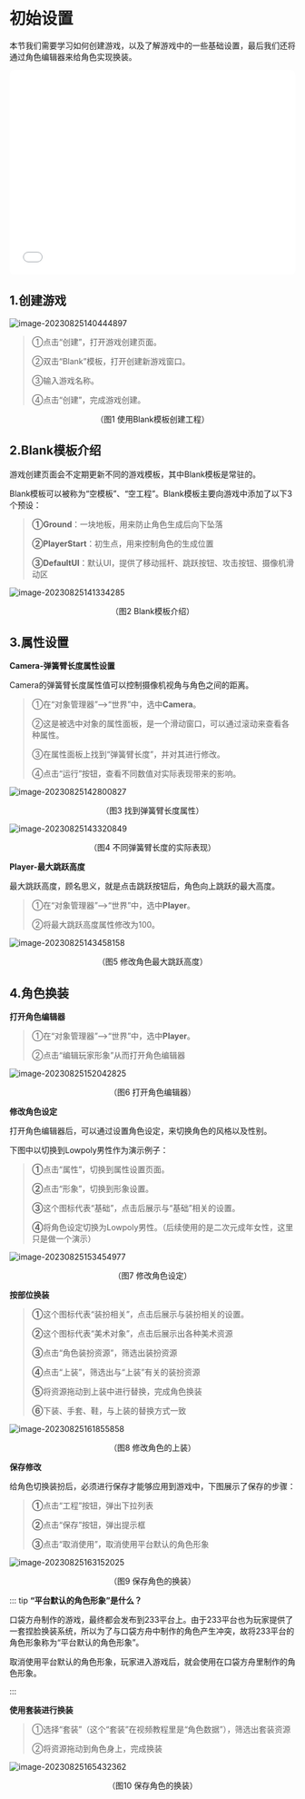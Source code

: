 # 初始设置

本节我们需要学习如何创建游戏，以及了解游戏中的一些基础设置，最后我们还将通过角色编辑器来给角色实现换装。

<iframe sandbox="allow-scripts allow-downloads allow-same-origin allow-popups allow-presentation allow-forms" frameborder="0" draggable="false" allowfullscreen="" allow="encrypted-media;" referrerpolicy="" aha-samesite="" class="iframe-loaded" src="//player.bilibili.com/player.html?aid=235259031&bvid=BV1xe41197eh&cid=1316703293&p=1&autoplay=0" style="border-radius: 7px; width: 100%; height: 360px;"></iframe>

## 1.创建游戏

![image-20230825140444897](https://arkimg.ark.online/image-20230825140444897.webp)

> ①点击“创建”，打开游戏创建页面。
>
> ②双击“Blank”模板，打开创建新游戏窗口。
>
> ③输入游戏名称。
>
> ④点击“创建”，完成游戏创建。


<center>（图1 使用Blank模板创建工程）</center>

## 2.Blank模板介绍

游戏创建页面会不定期更新不同的游戏模板，其中Blank模板是常驻的。

Blank模板可以被称为“空模板”、“空工程”。Blank模板主要向游戏中添加了以下3个预设：

> **①Ground**：一块地板，用来防止角色生成后向下坠落
>
> **②PlayerStart**：初生点，用来控制角色的生成位置
>
> **③DefaultUI**：默认UI，提供了移动摇杆、跳跃按钮、攻击按钮、摄像机滑动区

![image-20230825141334285](https://arkimg.ark.online/image-20230825141334285.webp)

<center>（图2 Blank模板介绍）</center>

## 3.属性设置

**Camera-弹簧臂长度属性设置**

Camera的弹簧臂长度属性值可以控制摄像机视角与角色之间的距离。

> ①在“对象管理器”-->“世界”中，选中**Camera**。
>
> ②这是被选中对象的属性面板，是一个滑动窗口，可以通过滚动来查看各种属性。
>
> ③在属性面板上找到“弹簧臂长度”，并对其进行修改。
>
> ④点击“运行”按钮，查看不同数值对实际表现带来的影响。

![image-20230825142800827](https://arkimg.ark.online/image-20230825142800827.webp)

<center>（图3 找到弹簧臂长度属性）</center>

![image-20230825143320849](https://arkimg.ark.online/image-20230825143320849.webp)

<center>（图4 不同弹簧臂长度的实际表现）</center>

**Player-最大跳跃高度**

最大跳跃高度，顾名思义，就是点击跳跃按钮后，角色向上跳跃的最大高度。

> ①在“对象管理器”-->“世界”中，选中**Player**。
>
> ②将最大跳跃高度属性修改为100。

![image-20230825143458158](https://arkimg.ark.online/image-20230825143458158.webp)

<center>（图5 修改角色最大跳跃高度）</center>

## 4.角色换装

**打开角色编辑器**

> ①在“对象管理器”-->“世界”中，选中**Player**。
>
> ②点击“编辑玩家形象”从而打开角色编辑器

![image-20230825152042825](https://arkimg.ark.online/image-20230825152042825.webp)

<center>（图6 打开角色编辑器）</center>

**修改角色设定**

打开角色编辑器后，可以通过设置角色设定，来切换角色的风格以及性别。

下图中以切换到Lowpoly男性作为演示例子：

> **①**点击“属性”，切换到属性设置页面。
>
> **②**点击“形象”，切换到形象设置。
>
> **③**这个图标代表“基础”，点击后展示与“基础”相关的设置。
>
> **④**将角色设定切换为Lowpoly男性。（后续使用的是二次元成年女性，这里只是做一个演示）

![image-20230825153454977](https://arkimg.ark.online/image-20230825153454977.webp)

<center>（图7 修改角色设定）</center>

**按部位换装**

> **①**这个图标代表“装扮相关”，点击后展示与装扮相关的设置。
>
> **②**这个图标代表“美术对象”，点击后展示出各种美术资源
>
> **③**点击“角色装扮资源”，筛选出装扮资源
>
> **④**点击“上装”，筛选出与“上装”有关的装扮资源
>
> **⑤**将资源拖动到上装中进行替换，完成角色换装
>
> **⑥**下装、手套、鞋，与上装的替换方式一致

![image-20230825161855858](https://arkimg.ark.online/image-20230825161855858.webp)

<center>（图8 修改角色的上装）</center>



**保存修改**

给角色切换装扮后，必须进行保存才能够应用到游戏中，下图展示了保存的步骤：

> **①**点击“工程”按钮，弹出下拉列表
>
> **②**点击“保存”按钮，弹出提示框
>
> **③**点击“取消使用”，取消使用平台默认的角色形象

![image-20230825163152025](https://arkimg.ark.online/image-20230825163152025.webp)

<center>（图9 保存角色的换装）</center>

::: tip **“平台默认的角色形象”是什么？**

口袋方舟制作的游戏，最终都会发布到233平台上。由于233平台也为玩家提供了一套捏脸换装系统，所以为了与口袋方舟中制作的角色产生冲突，故将233平台的角色形象称为“平台默认的角色形象”。

取消使用平台默认的角色形象，玩家进入游戏后，就会使用在口袋方舟里制作的角色形象。

:::

**使用套装进行换装**

> ①选择“套装”（这个“套装”在视频教程里是“角色数据”），筛选出套装资源
>
> ②将资源拖动到角色身上，完成换装

![image-20230825165432362](https://arkimg.ark.online/image-20230825165432362.webp)

<center>（图10 保存角色的换装）</center>